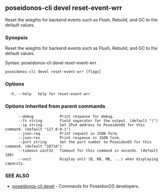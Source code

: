 ## poseidonos-cli devel reset-event-wrr

Reset the wieghts for backend events such as Flush, Rebuild, and GC to the default values.

### Synopsis


Reset the wieghts for backend events such as Flush, Rebuild, and GC to the default values.

Syntax:
	poseidonos-cli devel reset-event-wrr
          

```
poseidonos-cli devel reset-event-wrr [flags]
```

### Options

```
  -h, --help   help for reset-event-wrr
```

### Options inherited from parent commands

```
      --debug            Print response for debug.
      --fs string        Field separator for the output. (default "|")
      --ip string        Set IPv4 address to PoseidonOS for this command. (default "127.0.0.1")
      --json-req         Print request in JSON form.
      --json-res         Print response in JSON form.
      --port string      Set the port number to PoseidonOS for this command. (default "18716")
      --timeout uint32   Timeout for this command in seconds. (default 180)
      --unit             Display unit (B, KB, MB, ...) when displaying capacity.
```

### SEE ALSO

* [poseidonos-cli devel](poseidonos-cli_devel.md)	 - Commands for PoseidonOS developers.


